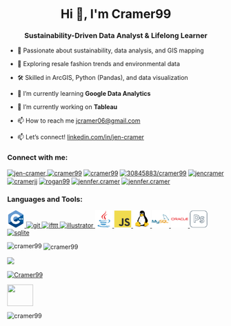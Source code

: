 <h1 align="center">Hi 👋, I'm Cramer99</h1>
<h3 align="center">Sustainability-Driven Data Analyst & Lifelong Learner</h3>


- 🌱 Passionate about sustainability, data analysis, and GIS mapping
   
- 🔎 Exploring resale fashion trends and environmental data  

- 🛠️ Skilled in ArcGIS, Python (Pandas), and data visualization
  
- 🌱 I’m currently learning **Google Data Analytics**

 - 🔭 I’m currently working on **Tableau**

- 📫 How to reach me jcramer06@gmail.com

- 📫 Let’s connect! [linkedin.com/in/jen-cramer](https://www.linkedin.com/in/jen-cramer/)  


<h3 align="left">Connect with me:</h3>
<p align="left">
<a href="https://linkedin.com/in/jen-cramer" target="blank"><img align="center" src="https://raw.githubusercontent.com/rahuldkjain/github-profile-readme-generator/master/src/images/icons/Social/linked-in-alt.svg" alt="jen-cramer" height="30" width="40" />
<a href="https://dev.to/cramer99" target="blank"><img align="center" src="https://raw.githubusercontent.com/rahuldkjain/github-profile-readme-generator/master/src/images/icons/Social/devto.svg" alt="cramer99" height="30" width="40" /></a>
<a href="https://codepen.io/cramer99" target="blank"><img align="center" src="https://raw.githubusercontent.com/rahuldkjain/github-profile-readme-generator/master/src/images/icons/Social/codepen.svg" alt="cramer99" height="30" width="40" /></a>
<a href="https://stackoverflow.com/users/30845883/cramer99" target="blank"><img align="center" src="https://raw.githubusercontent.com/rahuldkjain/github-profile-readme-generator/master/src/images/icons/Social/stack-overflow.svg" alt="30845883/cramer99" height="30" width="40" /></a>
<a href="https://kaggle.com/jencramer" target="blank"><img align="center" src="https://raw.githubusercontent.com/rahuldkjain/github-profile-readme-generator/master/src/images/icons/Social/kaggle.svg" alt="jencramer" height="30" width="40" /></a>
<a href="https://instagram.com/cramerjj" target="blank"><img align="center" src="https://raw.githubusercontent.com/rahuldkjain/github-profile-readme-generator/master/src/images/icons/Social/instagram.svg" alt="cramerjj" height="30" width="40" /></a>
<a href="https://www.youtube.com/c/rogan99" target="blank"><img align="center" src="https://raw.githubusercontent.com/rahuldkjain/github-profile-readme-generator/master/src/images/icons/Social/youtube.svg" alt="rogan99" height="30" width="40" /></a>
<a href="https://public.tableau.com/app/profile/jennifer.cramer/vizzes" target="blank"><img align="center" src="https://img.shields.io/badge/Tableau%20Public-blue?style=plastic&logo=tableau" alt="jennfer.cramer" height="70" width="80" /></a>
<a href="https://console.cloud.google.com/bigquery?project=artful-talon-461418-b1&hl=en&inv=1&invt=Ab2TlQ&ws=!1m0" target="blank"><img align="center" src="https://img.shields.io/badge/Google%20BigQuery-%23669DF6?style=plastic&logo=%3Csvg%20role%3D%22img%22%20viewBox%3D%220%200%2024%2024%22%20xmlns%3D%22http%3A%2F%2Fwww.w3.org%2F2000%2Fsvg%22%3E%3Ctitle%3EGoogle%20BigQuery%3C%2Ftitle%3E%3Cpath%20d%3D%22M5.676%2010.595h2.052v5.244a5.892%205.892%200%200%201-2.052-2.088v-3.156zm18.179%2010.836a.504.504%200%200%201%200%20.708l-1.716%201.716a.504.504%200%200%201-.708%200l-4.248-4.248a.206.206%200%200%201-.007-.007c-.02-.02-.028-.045-.043-.066a10.736%2010.736%200%200%201-6.334%202.065C4.835%2021.599%200%2016.764%200%2010.799S4.835%200%2010.8%200s10.799%204.835%2010.799%2010.8c0%202.369-.772%204.553-2.066%206.333.025.017.052.028.074.05l4.248%204.248zm-5.028-10.632a8.015%208.015%200%201%200-8.028%208.028h.024a8.016%208.016%200%200%200%208.004-8.028zm-4.86%204.98a6.002%206.002%200%200%200%202.04-2.184v-1.764h-2.04v3.948zm-4.5.948c.442.057.887.08%201.332.072.4.025.8.025%201.2%200V7.692H9.468v9.035z%22%2F%3E%3C%2Fsvg%3E&logoColor=%23669DF6&logoSize=auto" alt="jennfer.cramer" height="70" width="80" /></a>

</p>

<h3 align="left">Languages and Tools:</h3>
<p align="left"> <a href="https://www.w3schools.com/cpp/" target="_blank" rel="noreferrer"> <img src="https://raw.githubusercontent.com/devicons/devicon/master/icons/cplusplus/cplusplus-original.svg" alt="cplusplus" width="40" height="40"/> </a> <a href="https://git-scm.com/" target="_blank" rel="noreferrer"> <img src="https://www.vectorlogo.zone/logos/git-scm/git-scm-icon.svg" alt="git" width="40" height="40"/> </a> <a href="https://ifttt.com/" target="_blank" rel="noreferrer"> <img src="https://www.vectorlogo.zone/logos/ifttt/ifttt-ar21.svg" alt="ifttt" width="40" height="40"/> </a> <a href="https://www.adobe.com/in/products/illustrator.html" target="_blank" rel="noreferrer"> <img src="https://www.vectorlogo.zone/logos/adobe_illustrator/adobe_illustrator-icon.svg" alt="illustrator" width="40" height="40"/> </a> <a href="https://www.java.com" target="_blank" rel="noreferrer"> <img src="https://raw.githubusercontent.com/devicons/devicon/master/icons/java/java-original.svg" alt="java" width="40" height="40"/> </a> <a href="https://developer.mozilla.org/en-US/docs/Web/JavaScript" target="_blank" rel="noreferrer"> <img src="https://raw.githubusercontent.com/devicons/devicon/master/icons/javascript/javascript-original.svg" alt="javascript" width="40" height="40"/> </a> <a href="https://www.linux.org/" target="_blank" rel="noreferrer"> <img src="https://raw.githubusercontent.com/devicons/devicon/master/icons/linux/linux-original.svg" alt="linux" width="40" height="40"/> </a> <a href="https://www.mysql.com/" target="_blank" rel="noreferrer"> <img src="https://raw.githubusercontent.com/devicons/devicon/master/icons/mysql/mysql-original-wordmark.svg" alt="mysql" width="40" height="40"/> </a> <a href="https://www.oracle.com/" target="_blank" rel="noreferrer"> <img src="https://raw.githubusercontent.com/devicons/devicon/master/icons/oracle/oracle-original.svg" alt="oracle" width="40" height="40"/> </a> <a href="https://www.photoshop.com/en" target="_blank" rel="noreferrer"> <img src="https://raw.githubusercontent.com/devicons/devicon/master/icons/photoshop/photoshop-line.svg" alt="photoshop" width="40" height="40"/> </a>  <a href="https://www.sqlite.org/" target="_blank" rel="noreferrer"> <img src="https://www.vectorlogo.zone/logos/sqlite/sqlite-icon.svg" alt="sqlite" width="40" height="40"/> </a> </p>

<p><img align="left" src="https://github-readme-stats.vercel.app/api/top-langs?username=cramer99&show_icons=true&locale=en&layout=compact" alt="cramer99" /></p>

<p>&nbsp;<img align="center" src="https://github-readme-stats.vercel.app/api?username=cramer99&show_icons=true&locale=en" alt="cramer99" /></p>

<a href="https://linktr.ee/JenCramer1" target="blank"><img align="center" src="https://img.shields.io/badge/linktree-gray?style=flat&logo=linktree&logoColor=%2343E55E&logoSize=auto" /></a>

<a href="https://github.com/Cramer99" target="blank"><img align="center" src="https://raw.githubusercontent.com/rahuldkjain/github-profile-readme-generator/master/src/images/icons/Social/github.svg" alt="Cramer99" height="30" width="40" /></a>

<a href="https://github.com/Cramer99" target="blank"><img align="center" src="https://cdn.hackernoon.com/images/itAdCg4hR9MQ99O0VxSivIU8QEk2-2023-11-17T11:16:53.457Z-er7j912ilmio1qgwj1id9h3c" height="50" width="60" /></a>

<p align="left"> <img src="https://komarev.com/ghpvc/?username=cramer99&label=Profile%20views&color=0e75b6&style=flat" alt="cramer99" /> </p>
